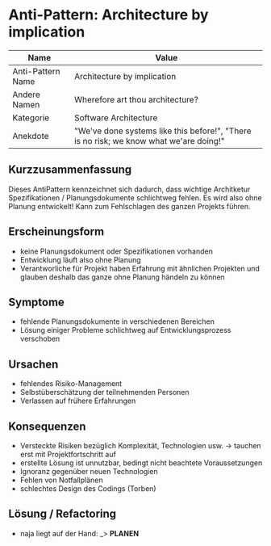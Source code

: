 Anti-Pattern: Architecture by implication
===================

Name     | Value
-------- | ---
Anti-Pattern Name | Architecture by implication
Andere Namen      | Wherefore art thou architecture?
Kategorie | Software Architecture
Anekdote    | "We've done systems like this before!", "There is no risk; we know what we'are doing!"

Kurzzusammenfassung
-------------------
Dieses AntiPattern kennzeichnet sich dadurch, dass wichtige Architketur Spezifikationen / Planungsdokumente schlichtweg fehlen. Es wird also ohne Planung entwickelt! Kann zum Fehlschlagen des ganzen Projekts führen.

Erscheinungsform
----------------
- keine Planungsdokument oder Spezifikationen vorhanden
- Entwicklung läuft also ohne Planung
- Verantworliche für Projekt haben Erfahrung mit ähnlichen Projekten und glauben deshalb das ganze ohne Planung händeln zu können

Symptome
--------
- fehlende Planungsdokumente in verschiedenen Bereichen
- Lösung einiger Probleme schlichtweg auf Entwicklungsprozess verschoben 

Ursachen
--------
- fehlendes Risiko-Management
- Selbstüberschätzung der teilnehmenden Personen
- Verlassen auf frühere Erfahrungen

Konsequenzen
------------
- Versteckte Risiken bezüglich Komplexität, Technologien usw. -> tauchen erst mit Projektfortschritt auf
- erstellte Lösung ist unnutzbar, bedingt nicht beachtete Voraussetzungen
- Ignoranz gegenüber neuen Technologien
- Fehlen von Notfallplänen
- schlechtes Design des Codings (Torben)

Lösung / Refactoring
--------------------
- naja liegt auf der Hand: _> **PLANEN**